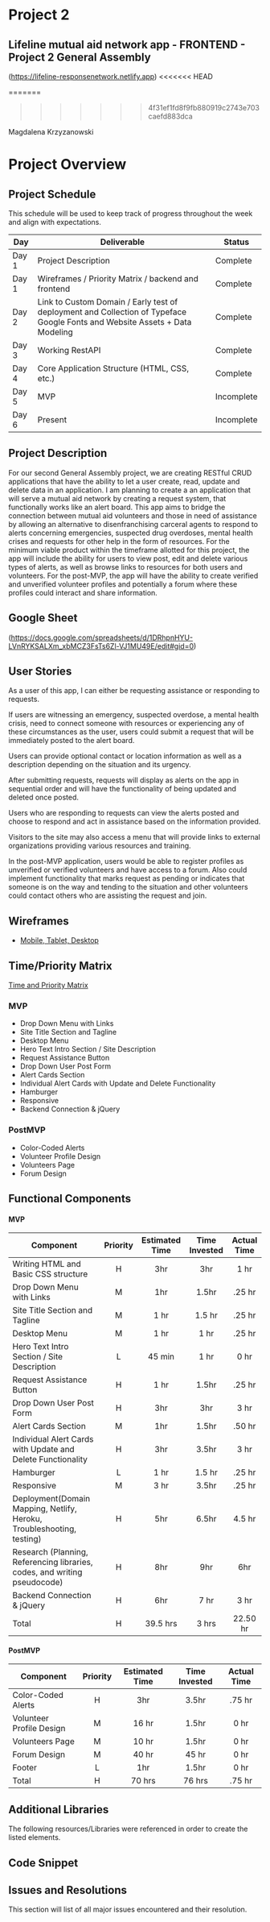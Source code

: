 

# Project 2

## Lifeline mutual aid network app - FRONTEND - Project 2 General Assembly

(https://lifeline-responsenetwork.netlify.app)
<<<<<<< HEAD

=======
>>>>>>> 4f31ef1fd8f9fb880919c2743e703caefd883dca

Magdalena Krzyzanowski

# Project Overview

## Project Schedule

This schedule will be used to keep track of progress throughout the week and align with expectations.  

|  Day | Deliverable | Status
|---|---| ---|
|Day 1| Project Description | Complete
|Day 1| Wireframes / Priority Matrix / backend and frontend | Complete
|Day 2| Link to Custom Domain / Early test of deployment and Collection of Typeface Google Fonts and Website Assets + Data Modeling | Complete
|Day 3| Working RestAPI | Complete
|Day 4| Core Application Structure (HTML, CSS, etc.)| Complete
|Day 5| MVP | Incomplete
|Day 6| Present | Incomplete



## Project Description

For our second General Assembly project, we are creating RESTful CRUD applications that have the ability to let a user create, read, update and delete data in an application. I am planning to create a an application that will serve a mutual aid network by creating a request system, that functionally works like an alert board. This app aims to bridge the connection between mutual aid volunteers and those in need of assistance by allowing an alternative to disenfranchising carceral agents to respond to alerts concerning emergencies, suspected drug overdoses, mental health crises and requests for other help in the form of resources. For the minimum viable product within the timeframe allotted for this project, the app will include the ability for users to view post, edit and delete various types of alerts, as well as browse links to resources for both users and volunteers. For the post-MVP, the app will have the ability to create verified and unverified volunteer profiles and potentially a forum where these profiles could interact and share information. 

## Google Sheet

(https://docs.google.com/spreadsheets/d/1DRhpnHYU-LVnRYKSALXm_xbMCZ3FsTs6Zl-VJ1MU49E/edit#gid=0) 

## User Stories

As a user of this app, I can either be requesting assistance or responding to requests. 

If users are witnessing an emergency, suspected overdose, a mental health crisis, need to connect someone with resources or experiencing any of these circumstances as the user, users could submit a request that will be immediately posted to the alert board. 

Users can provide optional contact or location information as well as a description depending on the situation and its urgency. 

After submitting requests,  requests will display as alerts on the app in sequential order and will have the functionality of being updated and deleted once posted. 

Users who are responding to requests can view the alerts posted and choose to respond and act in assistance based on the information provided.

Visitors to the site may also access a menu that will provide links to external organizations providing various resources and training.

In the post-MVP application, users would be able to register profiles as unverified or verified volunteers and have access to a forum. Also could implement functionality that marks request as pending or indicates that someone is on the way and tending to the situation and other volunteers could contact others who are assisting the request and join.


## Wireframes

- [Mobile, Tablet, Desktop](https://res.cloudinary.com/dinqukx6a/image/upload/v1596217007/Project%202/Wireframes/WIREFRAMES_qcnzja.jpg)



## Time/Priority Matrix 

[Time and Priority Matrix](https://res.cloudinary.com/dinqukx6a/image/upload/v1596217042/Project%202/TPM/TPM-FRONTEND_lamayw.jpg)



### MVP

- Drop Down Menu with Links
- Site Title Section and Tagline
- Desktop Menu
- Hero Text Intro Section / Site Description
- Request Assistance Button
- Drop Down User Post Form
- Alert Cards Section
- Individual Alert Cards with Update and Delete Functionality
- Hamburger
- Responsive
- Backend Connection & jQuery



### PostMVP 

- Color-Coded Alerts
- Volunteer Profile Design
- Volunteers Page
- Forum Design

## Functional Components

#### MVP
| Component | Priority | Estimated Time | Time Invested | Actual Time |
| --- | :---: |  :---: | :---: | :---: |
| Writing HTML and Basic CSS structure | H | 3hr | 3hr | 1 hr|
| Drop Down Menu with Links | M | 1hr | 1.5hr | .25 hr|
| Site Title Section and Tagline | M | 1 hr | 1.5 hr | .25 hr|
| Desktop Menu | M | 1 hr | 1 hr | .25 hr|
| Hero Text Intro Section / Site Description | L | 45 min | 1 hr | 0 hr|
| Request Assistance Button | H | 1 hr | 1.5hr | .25 hr|
| Drop Down User Post Form | H | 3hr | 3hr | 3 hr|
| Alert Cards Section | M | 1hr | 1.5hr |.50 hr|
| Individual Alert Cards with Update and Delete Functionality | H | 3hr| 3.5hr | 3 hr|
| Hamburger | L | 1 hr  | 1.5 hr | .25 hr|
| Responsive | M | 3 hr | 3.5hr | .25 hr|
| Deployment(Domain Mapping, Netlify, Heroku, Troubleshooting, testing) | H | 5hr | 6.5hr | 4.5 hr|
| Research (Planning, Referencing libraries, codes, and writing pseudocode) | H | 8hr | 9hr | 6hr|
| Backend Connection & jQuery | H | 6hr | 7 hr | 3 hr|
| Total | H | 39.5 hrs| 3 hrs | 22.50 hr|

#### PostMVP
| Component | Priority | Estimated Time | Time Invested | Actual Time |
| --- | :---: |  :---: | :---: | :---: |
| Color-Coded Alerts | H | 3hr | 3.5hr | .75 hr |
| Volunteer Profile Design | M | 16 hr | 1.5hr | 0 hr |
| Volunteers Page | M | 10 hr | 1.5hr | 0 hr |
| Forum Design | M | 40 hr | 45 hr | 0 hr |
| Footer | L | 1hr | 1.5hr | 0 hr |
| Total | H | 70 hrs| 76 hrs | .75 hr |

## Additional Libraries
The following resources/Libraries were referenced in order to create the listed elements.


## Code Snippet


## Issues and Resolutions

 This section will list of all major issues encountered and their resolution.
